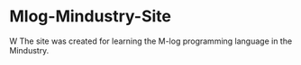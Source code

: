 # Mlog-Mindustry-Site
W
The site was created for learning the M-log programming language in the Mindustry.
